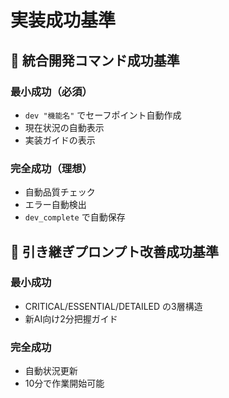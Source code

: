 # 実装成功基準

## 🎯 統合開発コマンド成功基準
### 最小成功（必須）
- `dev "機能名"` でセーフポイント自動作成
- 現在状況の自動表示
- 実装ガイドの表示

### 完全成功（理想）
- 自動品質チェック
- エラー自動検出
- `dev_complete` で自動保存

## 🎯 引き継ぎプロンプト改善成功基準
### 最小成功
- CRITICAL/ESSENTIAL/DETAILED の3層構造
- 新AI向け2分把握ガイド

### 完全成功
- 自動状況更新
- 10分で作業開始可能
